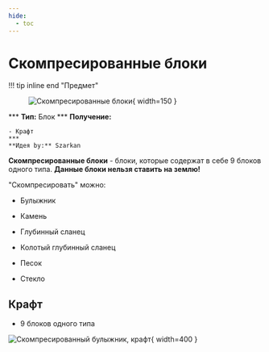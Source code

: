 ```yaml
---
hide:
  - toc
---
```


# Скомпресированные блоки

!!! tip inline end "Предмет"
    <figure markdown="span">
        ![Скомпресированные блоки](../../assets/items/block/enchanted_cobblestone.png){ width=150 }
    </figure>
    ***
    **Тип:** Блок
    ***
    **Получение:**
    
    - Крафт
    ***
    **Идея by:** Szarkan

**Скомпресированные блоки** - блоки, которые содержат в себе 9 блоков одного типа. **Данные блоки нельзя ставить на землю!**

"Скомпресировать" можно:

- Булыжник

- Камень

- Глубинный сланец

- Колотый глубинный сланец

- Песок

- Стекло

## Крафт

- 9 блоков одного типа

![Скомпресированный булыжник, крафт](../../assets/crafts/compressed_cobblestone.png){ width=400 }
